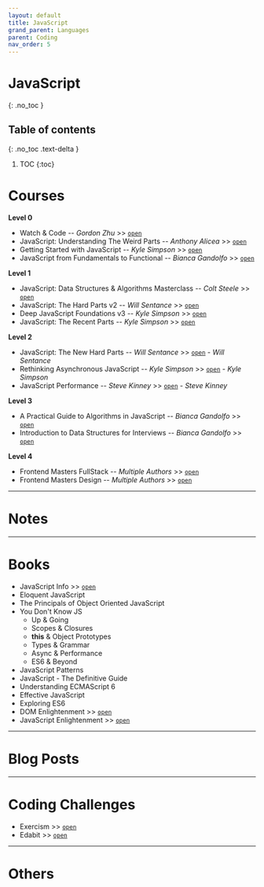 ```yaml
---
layout: default
title: JavaScript
grand_parent: Languages
parent: Coding
nav_order: 5
---
```


# JavaScript
{: .no_toc }

## Table of contents
{: .no_toc .text-delta }

1. TOC
{:toc}

# Courses

__Level 0__

- Watch & Code -- *Gordon Zhu* >> [`open`](https://watchandcode.com/)
- JavaScript: Understanding The Weird Parts -- *Anthony Alicea* >> [`open`](https://www.udemy.com/course/understand-javascript/)
- Getting Started with JavaScript -- *Kyle Simpson* >> [`open`](https://frontendmasters.com/courses/getting-started-javascript-v2/)
- JavaScript from Fundamentals to Functional -- *Bianca Gandolfo* >> [`open`](https://frontendmasters.com/courses/js-fundamentals-functional-v2/)


__Level 1__

- JavaScript: Data Structures & Algorithms Masterclass -- *Colt Steele* >> [`open`](https://www.udemy.com/course/js-algorithms-and-data-structures-masterclass/)
- JavaScript: The Hard Parts v2 -- *Will Sentance* >> [`open`](https://frontendmasters.com/courses/javascript-hard-parts-v2/)
- Deep JavaScript Foundations v3 -- *Kyle Simpson* >> [`open`](https://frontendmasters.com/courses/deep-javascript-v3/)
- JavaScript: The Recent Parts -- *Kyle Simpson* >> [`open`](https://frontendmasters.com/courses/js-recent-parts/)

__Level 2__

- JavaScript: The New Hard Parts -- *Will Sentance* >> [`open`](https://frontendmasters.com/courses/javascript-new-hard-parts/) - *Will Sentance*
- Rethinking Asynchronous JavaScript -- *Kyle Simpson* >> [`open`](https://frontendmasters.com/courses/rethinking-async-js/) - *Kyle Simpson*
- JavaScript Performance -- *Steve Kinney* >> [`open`](https://frontendmasters.com/courses/web-performance/) - *Steve Kinney*

__Level 3__

- A Practical Guide to Algorithms in JavaScript -- *Bianca Gandolfo* >> [`open`](https://frontendmasters.com/courses/practical-algorithms/)
- Introduction to Data Structures for Interviews -- *Bianca Gandolfo* >> [`open`](https://frontendmasters.com/courses/data-structures-interviews/)


__Level 4__

- Frontend Masters FullStack -- *Multiple Authors* >> [`open`](https://frontendmasters.com/learn/fullstack/)
- Frontend Masters Design -- *Multiple Authors* >> [`open`](https://frontendmasters.com/learn/designers-code/)

---

# Notes

---

# Books

- JavaScript Info >> [`open`](https://javascript.info)
- Eloquent JavaScript
- The Principals of Object Oriented JavaScript
- You Don't Know JS
    - Up & Going
    - Scopes & Closures
    - **this** & Object Prototypes
    - Types & Grammar
    - Async & Performance
    - ES6 & Beyond
- JavaScript Patterns
- JavaScript - The Definitive Guide
- Understanding ECMAScript 6
- Effective JavaScript
- Exploring ES6
- DOM Enlightenment  >> [`open`](http://domenlightenment.com/)
- JavaScript Enlightenment >> [`open`](http://www.javascriptenlightenment.com/JavaScript_Enlightenment.pdf)

---

# Blog Posts

---

# Coding Challenges

- Exercism >> [`open`](https://exercism.io)
- Edabit >> [`open`](https://edabit.com/challenges)

---

# Others
